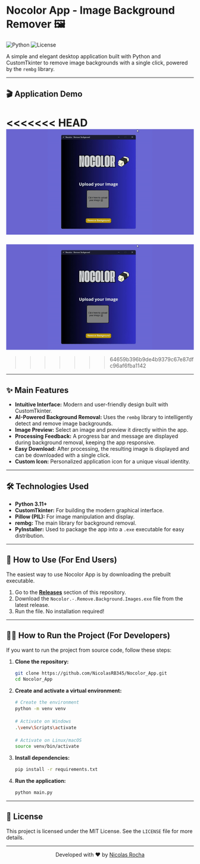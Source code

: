# Nocolor App - Image Background Remover 🖼️

![Python](https://img.shields.io/badge/Python-3.11+-blue?style=for-the-badge&logo=python&logoColor=white)
![License](https://img.shields.io/badge/License-MIT-green?style=for-the-badge)

A simple and elegant desktop application built with Python and CustomTkinter to remove image backgrounds with a single click, powered by the `rembg` library.

---

## 🎬 Application Demo

<<<<<<< HEAD
![Placeholder for GIF](assets\VdeosemttuloFeitocomoClipchamp-ezgif.com-video-to-gif-converter.gif)
=======
[![Nocolor App Demo](assets\VdeosemttuloFeitocomoClipchamp-ezgif.com-video-to-gif-converter.gif)](assets\VdeosemttuloFeitocomoClipchamp-ezgif.com-video-to-gif-converter.gif)
>>>>>>> 64659b396b9de4b9379c67e87dfc96af6fba1142

---

## ✨ Main Features

* **Intuitive Interface:** Modern and user-friendly design built with CustomTkinter.
* **AI-Powered Background Removal:** Uses the `rembg` library to intelligently detect and remove image backgrounds.
* **Image Preview:** Select an image and preview it directly within the app.
* **Processing Feedback:** A progress bar and message are displayed during background removal, keeping the app responsive.
* **Easy Download:** After processing, the resulting image is displayed and can be downloaded with a single click.
* **Custom Icon:** Personalized application icon for a unique visual identity.

---

## 🛠️ Technologies Used

* **Python 3.11+**
* **CustomTkinter:** For building the modern graphical interface.
* **Pillow (PIL):** For image manipulation and display.
* **rembg:** The main library for background removal.
* **PyInstaller:** Used to package the app into a `.exe` executable for easy distribution.

---

## 🚀 How to Use (For End Users)

The easiest way to use Nocolor App is by downloading the prebuilt executable.

1. Go to the **[Releases](https://github.com/NicolasRB345/Nocolor_App/releases)** section of this repository.
2. Download the `Nocolor.-.Remove.Background.Images.exe` file from the latest release.
3. Run the file. No installation required!

---

## 👨‍💻 How to Run the Project (For Developers)

If you want to run the project from source code, follow these steps:

1. **Clone the repository:**
    ```bash
    git clone https://github.com/NicolasRB345/Nocolor_App.git
    cd Nocolor_App
    ```

2. **Create and activate a virtual environment:**
    ```bash
    # Create the environment
    python -m venv venv

    # Activate on Windows
    .\venv\Scripts\activate

    # Activate on Linux/macOS
    source venv/bin/activate
    ```

3. **Install dependencies:**
    ```bash
    pip install -r requirements.txt
    ```

4. **Run the application:**
    ```bash
    python main.py
    ```

---

## 📜 License

This project is licensed under the MIT License. See the `LICENSE` file for more details.

---

<p align="center">
  Developed with ❤️ by <a href="https://github.com/NicolasRB345">Nicolas Rocha</a>
</p>
